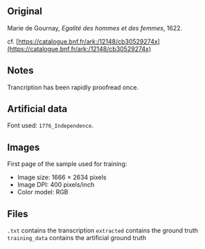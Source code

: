 ## Original
Marie de Gournay, _Egalité des hommes et des femmes_,
1622.

cf. [https://catalogue.bnf.fr/ark:/12148/cb30529274x](https://catalogue.bnf.fr/ark:/12148/cb30529274x)

## Notes
Trancription has been rapidly proofread once.

## Artificial data
Font used: `1776_Independence`.

## Images

First page of the sample used for training:
- Image size: 1666 × 2634 pixels
- Image DPI: 400 pixels/inch
- Color model: RGB

## Files

```.txt``` contains the transcription
```extracted``` contains the ground truth
```training_data``` contains the artificial ground truth
